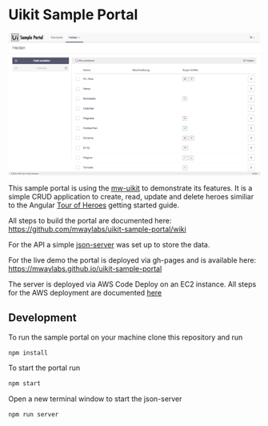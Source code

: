 # Uikit Sample Portal

[![Cloud Player Teaser](uikit-sample-portal.jpg)](https://mwaylabs.github.io/uikit-sample-portal)

This sample portal is using the [mw-uikit](https://github.com/mwaylabs/uikit) to demonstrate its
features. It is a simple CRUD application to create, read, update and delete heroes similiar to the Angular
[Tour of Heroes](https://angular.io/docs/ts/latest/tutorial/) getting started guide.

All steps to build the portal are documented here: https://github.com/mwaylabs/uikit-sample-portal/wiki

For the API a simple [json-server](https://github.com/typicode/json-server) was set up to store the data. 

For the live demo the portal is deployed via gh-pages and is available here: https://mwaylabs.github.io/uikit-sample-portal

The server is deployed via AWS Code Deploy on an EC2 instance. All steps for the AWS deployment are documented [here](./json-server/README.md)

## Development
To run the sample portal on your machine clone this repository and run 
```
npm install
```

To start the portal run

```bash
npm start
````

Open a new terminal window to start the json-server

```bash
npm run server
```

